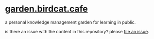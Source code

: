 # [garden.birdcat.cafe](https://garden.birdcat.cafe)

a personal knowledge management garden for learning in public.

is there an issue with the content in this repository? please [file an issue](https://github.com/TacoWolf/garden/issues).